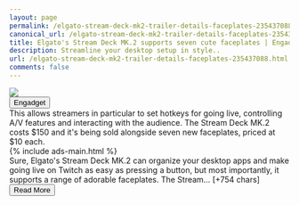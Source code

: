 ```yaml
---
layout: page
permalink: /elgato-stream-deck-mk2-trailer-details-faceplates-235437088.html
canonical_url: /elgato-stream-deck-mk2-trailer-details-faceplates-235437088.html
title: Elgato's Stream Deck MK.2 supports seven cute faceplates | Engadget
description: Streamline your desktop setup in style..
url: /elgato-stream-deck-mk2-trailer-details-faceplates-235437088.html
comments: false
---
```


<div class="row">
<div class="col-12">
<img src="https://s.yimg.com/os/creatr-uploaded-images/2021-07/0c707000-e5c7-11eb-a53d-7d9edafadd9d">
</div>
</div>
<div class="row">
<div class="col-12 mt-2">
<button type="button" class="btn btn-outline-info">Engadget</button>
</div>
</div>
<div class="row">
<div class="col-12">
<div>This allows streamers in particular to set hotkeys for going live, controlling A/V features and interacting with the audience. The Stream Deck MK.2 costs $150 and it's being sold alongside seven new faceplates, priced at $10 each.</div>
</div>
</div>
<div class="row">
<div class="col-12">


<div class="row">
  {% include ads-main.html %}
</div>

<div>Sure, Elgato's Stream Deck MK.2 can organize your desktop apps and make going live on Twitch as easy as pressing a button, but most importantly, it supports a range of adorable faceplates. The Stream… [+754 chars]</div>
</div>
</div>
<div class="row">
<div class="col-12 text-center">
<a href="https://www.engadget.com/elgato-stream-deck-mk2-trailer-details-faceplates-235437088.html">
<button type="button" class="btn btn-info">Read More</button>
</a>
</div>
</div>
